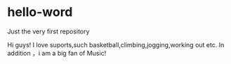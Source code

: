 # hello-word
Just the very first repository 

Hi guys!
I love suports,such basketball,climbing,jogging,working out etc.
In addition ，i am a big fan of Music!
